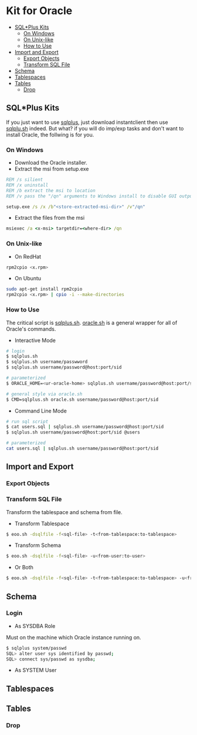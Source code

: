 # Kit for Oracle

* [SQL*Plus Kits](#sql*plus-kits)
  * [On Windows](#on-windows)
  * [On Unix-like](#on-unix-like) 
  * [How to Use](#how-to-use)
* [Import and Export](#import-and-export)
  * [Export Objects](#export-objects)
  * [Transform SQL File](#transform-sql-file)
* [Schema](#schema)
* [Tablespaces](#tablespaces)
* [Tables](#tables)
  * [Drop](#drop)

## SQL*Plus Kits 
If you just want to use [sqlplus](https://docs.oracle.com/cd/B19306_01/server.102/b14357/toc.htm), 
just download instantclient then use [sqlplu.sh](https://raw.githubusercontent.com/junjiemars/kit/master/oracle/sqlplus.sh) indeed. 
But what? if you will do imp/exp tasks and don't want to install Oracle, 
the follwing is for you.

### On Windows
* Download the Oracle installer.
* Extract the msi from setup.exe
```bat
REM /s silient
REM /x uninstall
REM /b extract the msi to location
REM /v pass the "/qn" arguments to Windows install to disable GUI output

setup.exe /s /x /b"<store-extracted-msi-dir>" /v"/qn"
```

* Extract the files from the msi
```bat
msiexec /a <x-msi> targetdir=<where-dir> /qn
```

### On Unix-like
* On RedHat
```sh
rpm2cpio <x.rpm>
```
* On Ubuntu
```sh
sudo apt-get install rpm2cpio
rpm2cpio <x.rpm> | cpio -i --make-directories
```

### How to Use
The critical script is [sqlplus.sh](https://raw.githubusercontent.com/junjiemars/kit/master/oracle/sqlplus.sh).
[oracle.sh](https://raw.githubusercontent.com/junjiemars/kit/master/oracle/oracle.sh) is a general wrapper 
for all of Oracle's commands.

* Interactive Mode
```sh
# login
$ sqlplus.sh
$ sqlplus.sh username/passwword
$ sqlplus.sh username/password@host:port/sid

# parameterized 
$ ORACLE_HOME=<ur-oracle-home> sqlplus.sh username/password@host:port/sid

# general style via oracle.sh
$ CMD=sqlplus.sh oracle.sh username/password@host:port/sid
```

* Command Line Mode
```sh
# run sql script
$ cat users.sql | sqlplus.sh username/password@host:port/sid
$ sqlplus.sh username/password@host:port/sid @users

# parameterized 
cat users.sql | sqlplus.sh username/password@host:port/sid
```

## Import and Export

### Export Objects

### Transform SQL File
Transform the tablespace and schema from file.

* Transform Tablespace
```sh
$ eoo.sh -dsqlfile -f<sql-file> -t<from-tablespace:to-tablespace>
```
* Transform Schema
```sh
$ eoo.sh -dsqlfile -f<sql-file> -u<from-user:to-user>
```
* Or Both
```sh
$ eoo.sh -dsqlfile -f<sql-file> -t<from-tablespace:to-tablespace> -u<from-user:to-user>
```

## Schema

### Login
* As SYSDBA Role

Must on the machine which Oracle instance running on.
```sh
$ sqlplus system/passwd
SQL> alter user sys identified by passwd;
SQL> connect sys/passwd as sysdba;
```
* As SYSTEM User

## Tablespaces

## Tables

### Drop